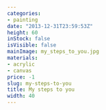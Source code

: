 ```yaml
---
categories:
- painting
date: "2013-12-31T23:59:53Z"
height: 60
inStock: false
isVisible: false
mainImage: my_steps_to_you.jpg
materials:
- acrylic
- canvas
price: -1
slug: my-steps-to-you
title: My steps to you
width: 40
---
```


